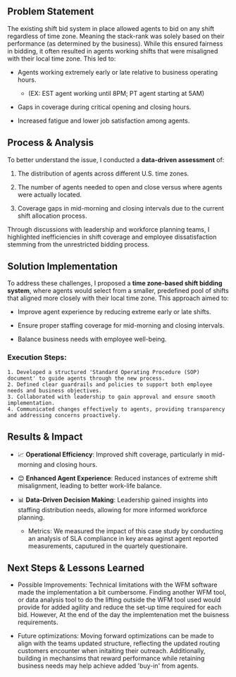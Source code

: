 ## **Problem Statement**

The existing shift bid system in place allowed agents to bid on any shift regardless of time zone. Meaning the stack-rank was solely based on their performance (as determined by the business). While this ensured fairness in bidding, it often resulted in agents working shifts that were misaligned with their local time zone. 
This led to:

- Agents working extremely early or late relative to business operating hours. 
	- (EX: EST agent working until 8PM; PT agent starting at 5AM)
    
- Gaps in coverage during critical opening and closing hours.
    
- Increased fatigue and lower job satisfaction among agents.
    

## **Process & Analysis**

To better understand the issue, I conducted a **data-driven assessment** of:

1. The distribution of agents across different U.S. time zones.
    
2. The number of agents needed to open and close versus where agents were actually located.
    
3. Coverage gaps in mid-morning and closing intervals due to the current shift allocation process.
    

Through discussions with leadership and workforce planning teams, I highlighted inefficiencies in shift coverage and employee dissatisfaction stemming from the unrestricted bidding process.

## **Solution Implementation**

To address these challenges, I proposed a **time zone-based shift bidding system**, where agents would select from a smaller, predefined pool of shifts that aligned more closely with their local time zone. This approach aimed to:

- Improve agent experience by reducing extreme early or late shifts.
    
- Ensure proper staffing coverage for mid-morning and closing intervals.
    
- Balance business needs with employee well-being.
    

### **Execution Steps:**

	1. Developed a structured 'Standard Operating Procedure (SOP) document' to guide agents through the new process. 
	2. Defined clear guardrails and policies to support both employee needs and business objectives. 
	3. Collaborated with leadership to gain approval and ensure smooth implementation. 
	4. Communicated changes effectively to agents, providing transparency and addressing concerns proactively.
  
  
 

## **Results & Impact**

- 📈 **Operational Efficiency**: Improved shift coverage, particularly in mid-morning and closing hours. 
- 😊 **Enhanced Agent Experience**: Reduced instances of extreme shift misalignment, leading to better work-life balance. 
- 📊 **Data-Driven Decision Making**: Leadership gained insights into staffing distribution needs, allowing for more informed workforce planning.


	- Metrics: We measured the impact of this case study by conducting an analysis of SLA compliance in key areas aginst agent reported measurements, caputured in the quartely questionaire.

## **Next Steps & Lessons Learned**

- Possible Improvements: Technical limitations with the WFM software made the implementation a bit cumbersome. Finding another WFM tool, or data analysis tool to do the lifting outside the WFM tool used would provide for added agility and reduce the set-up time required for each bid. However, At the end of the day the implemtenation met the buisness requirements.
    
- Future optimizations: Moving forward optimizations can be made to align with the teams updated structure, reflecting the updated routing customers encounter when initaiting their outreach. Additionally, building in mechansims that reward performance while retaining business needs may help achieve added 'buy-in' from agents.
